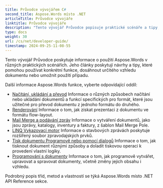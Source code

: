 ```yaml
---
title: Průvodce vývojářem C#
second_title: Aspose.Words místo .NET
articleTitle: Průvodce vývojáře
linktitle: Průvodce vývojáře
description: "Tento vývojář Průvodce popisuje praktické scénáře a tipy, které vám pomohou používat konkrétní Aspose.Words místo .NET funkce, dosáhnout určitého vzhledu dokumentu nebo umožnit použití případu."
type: docs
weight: 30
url: /cs/net/developer-guide/
timestamp: 2024-09-25-11-08-55
---
```


Tento vývojář Průvodce poskytuje informace o použití Aspose.Words v různých praktických scénářích. Jeho články poskytují návrhy a tipy, které pomohou používat konkrétní funkce, dosáhnout určitého vzhledu dokumentu nebo umožnit použití případu.

Další informace Aspose.Words funkce, vyberte odpovídající oddíl:

- [Načítání, ukládání a převod](/words/cs/net/loading-saving-and-converting/) Informace o různých způsobech načítání nebo ukládání dokumentů a funkcí specifických pro formát, které jsou užitečné pro převod dokumentu z jednoho formátu do druhého.
- [Renderování](/words/cs/net/rendering/) Informace o tom, jak získat prezentaci z dokumentu ve formátu flow-layout.
- [Mail Merge a podávání zpráv](/words/net/mail-merge-and-reporting/) Informace o vytváření dokumentů, jako jsou zprávy, katalogy, inventury a faktury, z šablon Mail Merge Pole.
- [LINQ Vykazovací motor](/words/net/linq-reporting-engine/) Informace o stavbových zprávách poskytuje rozšířený soubor zpravodajských prvků.
- [Tisk dokumentu Programově nebo pomocí dialogů](/words/cs/net/print-a-document-programmatically-or-using-dialogs/) Informace o tom, jak tisknout dokument různými způsoby a doladit tiskovou operaci k provedení vlastní logiky.
- [Programování s dokumenty](/words/cs/net/programming-with-documents/) Informace o tom, jak programově vytvářet, upravovat a spravovat dokumenty, včetně změny jejich obsahu i vzhledu.

Podrobný popis tříd, metod a vlastností se týká Aspose.Words místo .NET API Reference sekce.

